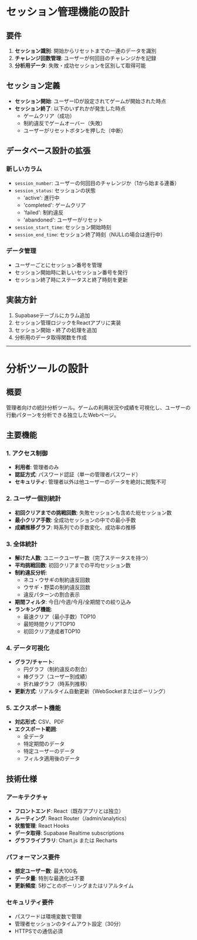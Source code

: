 # セッション管理機能の設計

## 要件
1. **セッション識別**: 開始からリセットまでの一連のデータを識別
2. **チャレンジ回数管理**: ユーザーが何回目のチャレンジかを記録
3. **分析用データ**: 失敗・成功セッションを区別して取得可能

## セッション定義
- **セッション開始**: ユーザーIDが設定されてゲームが開始された時点
- **セッション終了**: 以下のいずれかが発生した時点
  - ゲームクリア（成功）
  - 制約違反でゲームオーバー（失敗）
  - ユーザーがリセットボタンを押した（中断）

## データベース設計の拡張

### 新しいカラム
- `session_number`: ユーザーの何回目のチャレンジか（1から始まる連番）
- `session_status`: セッションの状態
  - 'active': 進行中
  - 'completed': ゲームクリア
  - 'failed': 制約違反
  - 'abandoned': ユーザーがリセット
- `session_start_time`: セッション開始時刻
- `session_end_time`: セッション終了時刻（NULLの場合は進行中）

### データ管理
- ユーザーごとにセッション番号を管理
- セッション開始時に新しいセッション番号を発行
- セッション終了時にステータスと終了時刻を更新

## 実装方針
1. Supabaseテーブルにカラム追加
2. セッション管理ロジックをReactアプリに実装
3. セッション開始・終了の処理を追加
4. 分析用のデータ取得関数を作成

---

# 分析ツールの設計

## 概要
管理者向けの統計分析ツール。ゲームの利用状況や成績を可視化し、ユーザーの行動パターンを分析できる独立したWebページ。

## 主要機能

### 1. アクセス制御
- **利用者**: 管理者のみ
- **認証方式**: パスワード認証（単一の管理者パスワード）
- **セキュリティ**: 管理者以外は他ユーザーのデータを絶対に閲覧不可

### 2. ユーザー個別統計
- **初回クリアまでの挑戦回数**: 失敗セッションも含めた総セッション数
- **最小クリア手数**: 全成功セッションの中での最小手数
- **成績推移グラフ**: 時系列での手数変化、成功率の推移

### 3. 全体統計
- **解けた人数**: ユニークユーザー数（完了ステータスを持つ）
- **平均挑戦回数**: 初回クリアまでの平均セッション数
- **制約違反分析**: 
  - ネコ・ウサギの制約違反回数
  - ウサギ・野菜の制約違反回数
  - 違反パターンの割合表示
- **期間フィルタ**: 今日/今週/今月/全期間での絞り込み
- **ランキング機能**:
  - 最速クリア（最小手数）TOP10
  - 最短時間クリアTOP10
  - 初回クリア達成者TOP10

### 4. データ可視化
- **グラフ/チャート**: 
  - 円グラフ（制約違反の割合）
  - 棒グラフ（ユーザー別成績）
  - 折れ線グラフ（時系列推移）
- **更新方式**: リアルタイム自動更新（WebSocketまたはポーリング）

### 5. エクスポート機能
- **対応形式**: CSV、PDF
- **エクスポート範囲**:
  - 全データ
  - 特定期間のデータ
  - 特定ユーザーのデータ
  - フィルタ適用後のデータ

## 技術仕様

### アーキテクチャ
- **フロントエンド**: React（既存アプリとは独立）
- **ルーティング**: React Router（/admin/analytics）
- **状態管理**: React Hooks
- **データ取得**: Supabase Realtime subscriptions
- **グラフライブラリ**: Chart.js または Recharts

### パフォーマンス要件
- **想定ユーザー数**: 最大100名
- **データ量**: 特別な最適化は不要
- **更新頻度**: 5秒ごとのポーリングまたはリアルタイム

### セキュリティ要件
- パスワードは環境変数で管理
- 管理者セッションのタイムアウト設定（30分）
- HTTPSでの通信必須